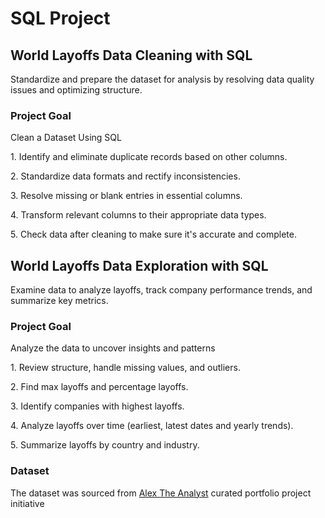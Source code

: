 <h1>SQL Project</h1>

<h2>World Layoffs Data Cleaning with SQL</h2>

<p>Standardize and prepare the dataset for analysis by resolving data quality issues and optimizing structure.</p>

<h3>Project Goal</h3>

<p> Clean a Dataset Using SQL</p>

<p> 1. Identify and eliminate duplicate records based on other columns.</p>
<p> 2. Standardize data formats and rectify inconsistencies.</p>
<p> 3. Resolve missing or blank entries in essential columns.</p>
<p> 4. Transform relevant columns to their appropriate data types.</p>
<p> 5. Check data after cleaning to make sure it's accurate and complete.</p>


<h2>World Layoffs Data Exploration with SQL</h2>

<p>Examine data to analyze layoffs, track company performance trends, and summarize key metrics.</p>

<h3>Project Goal</h3>

<p> Analyze the data to uncover insights and patterns</p>

<p> 1. Review structure, handle missing values, and outliers.</p>
<p> 2. Find max layoffs and percentage layoffs.</p>
<p> 3. Identify companies with highest layoffs.</p>
<p> 4. Analyze layoffs over time (earliest, latest dates and yearly trends).</p>
<p> 5. Summarize layoffs by country and industry.</p>

<h3>Dataset</h3>

<p>The dataset was sourced from <a href="https://github.com/AlexTheAnalyst"> Alex The Analyst</a> curated portfolio project initiative</p>





